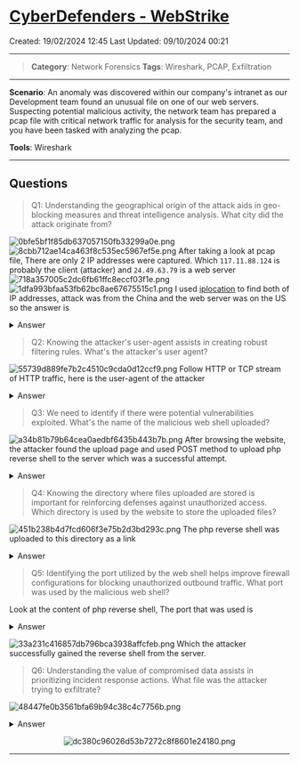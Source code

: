 # [CyberDefenders - WebStrike](https://cyberdefenders.org/blueteam-ctf-challenges/webstrike/)
Created: 19/02/2024 12:45
Last Updated: 09/10/2024 00:21
* * *
>**Category**: Network Forensics
>**Tags**: Wireshark, PCAP, Exfiltration
* * *
**Scenario**: An anomaly was discovered within our company's intranet as our Development team found an unusual file on one of our web servers. Suspecting potential malicious activity, the network team has prepared a pcap file with critical network traffic for analysis for the security team, and you have been tasked with analyzing the pcap.

**Tools**: Wireshark
* * *
## Questions
> Q1: Understanding the geographical origin of the attack aids in geo-blocking measures and threat intelligence analysis. What city did the attack originate from?

![0bfe5bf1f85db637057150fb33299a0e.png](/resources/0bfe5bf1f85db637057150fb33299a0e.png)
![8cbb712ae14ca463f8c535ec5967ef5e.png](/resources/8cbb712ae14ca463f8c535ec5967ef5e.png)
After taking a look at pcap file, There are only 2 IP addresses were captured.
Which `117.11.88.124` is probably the client (attacker) and `24.49.63.79` is a web server
![718a357005c2dc6fb61ffc8eccf03f1e.png](/resources/718a357005c2dc6fb61ffc8eccf03f1e.png)
![1dfa993bfaa53fb62bc8ae67675515c1.png](/resources/1dfa993bfaa53fb62bc8ae67675515c1.png)
I used [iplocation](https://www.iplocation.net/ip-lookup) to find both of IP addresses, attack was from the China and the web server was on the US so the answer is
<details>
  <summary>Answer</summary>
<pre><code>Tianjin</code></pre>
</details>

> Q2: Knowing the attacker's user-agent assists in creating robust filtering rules. What's the attacker's user agent?

![55739d889fe7b2c4510c9cda0d12ccf9.png](/resources/55739d889fe7b2c4510c9cda0d12ccf9.png)
Follow HTTP or TCP stream of HTTP traffic, here is the user-agent of the attacker

<details>
  <summary>Answer</summary>
<pre><code>Mozilla/5.0 (X11; Linux x86_64; rv:109.0) Gecko/20100101 Firefox/115.0</code></pre>
</details>

> Q3: We need to identify if there were potential vulnerabilities exploited. What's the name of the malicious web shell uploaded?

![a34b81b79b64cea0aedbf6435b443b7b.png](/resources/a34b81b79b64cea0aedbf6435b443b7b.png)
After browsing the website, the attacker found the upload page and used POST method to upload php reverse shell to the server which was a successful attempt.

<details>
  <summary>Answer</summary>
<pre><code>image.jpg.php</code></pre>
</details>

> Q4: Knowing the directory where files uploaded are stored is important for reinforcing defenses against unauthorized access. Which directory is used by the website to store the uploaded files?

![451b238b4d7fcd606f3e75b2d3bd293c.png](/resources/451b238b4d7fcd606f3e75b2d3bd293c.png)
The php reverse shell was uploaded to this directory as a link

<details>
  <summary>Answer</summary>
<pre><code>/reviews/uploads/</code></pre>
</details>

> Q5: Identifying the port utilized by the web shell helps improve firewall configurations for blocking unauthorized outbound traffic. What port was used by the malicious web shell?

Look at the content of php reverse shell, The port that was used is

<details>
  <summary>Answer</summary>
<pre><code>8080</code></pre>
</details>

![33a231c416857db796bca3938affcfeb.png](/resources/33a231c416857db796bca3938affcfeb.png)
Which the attacker successfully gained the reverse shell from the server.

> Q6: Understanding the value of compromised data assists in prioritizing incident response actions. What file was the attacker trying to exfiltrate?

![48447fe0b3561bfa69b94c38c4c7756b.png](/resources/48447fe0b3561bfa69b94c38c4c7756b.png)
<details>
  <summary>Answer</summary>
<pre><code>passwd</code></pre>
</details>

<div align=center>

![dc380c96026d53b7272c8f8601e24180.png](/resources/dc380c96026d53b7272c8f8601e24180.png)
</div>

* * *